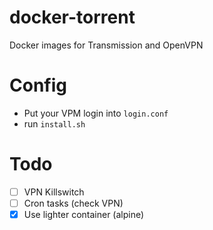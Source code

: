 # docker-torrent
Docker images for Transmission and OpenVPN

# Config
* Put your VPM login into `login.conf`
* run `install.sh`

# Todo
- [ ] VPN Killswitch
- [ ] Cron tasks (check VPN)
- [x] Use lighter container (alpine)
